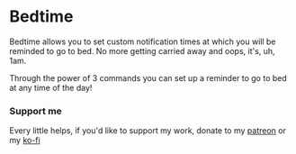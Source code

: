 # Bedtime

<!-- Fun fact, this was written at 1am -->
Bedtime allows you to set custom notification times at which you will be reminded to go to bed. No more getting carried 
away and oops, it's, uh, 1am.

Through the power of 3 commands you can set up a reminder to go to bed at any time of the day!

### Support me

Every little helps, if you'd like to support my work, donate to my [patreon](https://www.patreon.com/NoComment1105) or
my [ko-fi](https://ko-fi.com/nocomment1105)